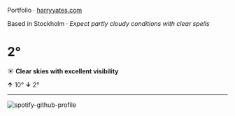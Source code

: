 Portfolio · [harryyates.com](https://harryyates.com)

<!-- WEATHER_START -->
Based in Stockholm · *Expect partly cloudy conditions with clear spells*

# 2°
☀️ **Clear skies with excellent visibility**

**↑** 10° **↓** 2°

---
<!-- WEATHER_END -->

<p align="left">
  <a>
    <img src="https://spotify-github-profile.kittinanx.com/api/view?uid=bigbello&cover_image=true&theme=natemoo-re&show_offline=true&background_color=121212&interchange=false&bar_color=53b14f&bar_color_cover=false" alt="spotify-github-profile">
  </a>
</p>